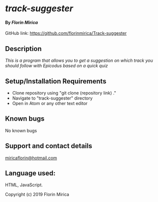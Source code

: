 # _track-suggester_
#### By _**Florin Mirica**_
GitHub link: https://github.com/florinmirica/Track-suggester

## Description

_This is a program that allows you to get a suggestion on which track you should follow with Epicodus based on a quick quiz_
## Setup/Installation Requirements

* Clone repository using "git clone (repository link) ."
* Navigate to "track-suggester" directory
* Open in Atom or any other text editor

## Known bugs

No known bugs

## Support and contact details

miricaflorin@hotmail.com

## Language used:

HTML, JavaScript.

Copyright (c) 2019 Florin Mirica
